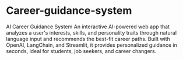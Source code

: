 # Career-guidance-system
AI Career Guidance System An interactive AI-powered web app that analyzes a user's interests, skills, and personality traits through natural language input and recommends the best-fit career paths. Built with OpenAI, LangChain, and Streamlit, it provides personalized guidance in seconds, ideal for students, job seekers, and career changers.
